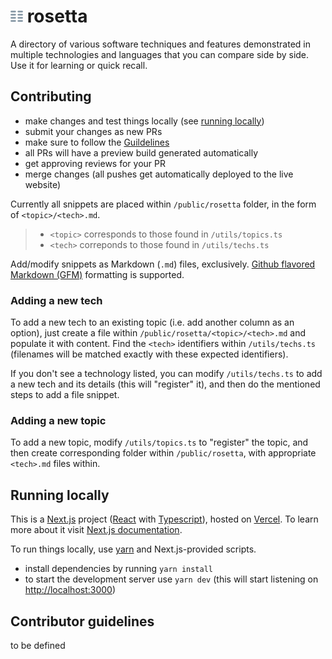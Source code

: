 # <img src="./public/logo.svg" height="20px"> rosetta

A directory of various software techniques and features demonstrated in multiple technologies and languages that you can compare side by side. Use it for learning or quick recall.

## Contributing

- make changes and test things locally (see [running locally](#running-locally))
- submit your changes as new PRs
- make sure to follow the [Guildelines](#contributor-guidelines)
- all PRs will have a preview build generated automatically
- get approving reviews for your PR
- merge changes (all pushes get automatically deployed to the live website)

Currently all snippets are placed within `/public/rosetta` folder, in the form of `<topic>/<tech>.md`.

> - `<topic>` corresponds to those found in `/utils/topics.ts`
> - `<tech>` correponds to those found in `/utils/techs.ts`

Add/modify snippets as Markdown (`.md`) files, exclusively. [Github flavored Markdown (GFM)](https://github.github.com/gfm/) formatting is supported.

### Adding a new tech

To add a new tech to an existing topic (i.e. add another column as an option), just create a file within `/public/rosetta/<topic>/<tech>.md` and populate it with content. Find the `<tech>` identifiers within `/utils/techs.ts` (filenames will be matched exactly with these expected identifiers).

If you don't see a technology listed, you can modify `/utils/techs.ts` to add a new tech and its details (this will "register" it), and then do the mentioned steps to add a file snippet.

### Adding a new topic

To add a new topic, modify `/utils/topics.ts` to "register" the topic, and then create corresponding folder within `/public/rosetta`, with appropriate `<tech>.md` files within.

## Running locally

This is a [Next.js](https://nextjs.org/) project ([React](https://reactjs.org) with [Typescript](https://www.typescriptlang.org)), hosted on [Vercel](https://vercel.com/). To learn more about it visit [Next.js documentation](https://nextjs.org/docs).

To run things locally, use [yarn](https://yarnpkg.com) and Next.js-provided scripts.

- install dependencies by running `yarn install`
- to start the development server use `yarn dev` (this will start listening on [http://localhost:3000](http://localhost:3000))

## Contributor guidelines

to be defined
